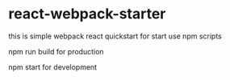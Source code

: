 # react-webpack-starter
this is simple webpack react quickstart
for start use npm scripts

npm run build for production

npm start for development
